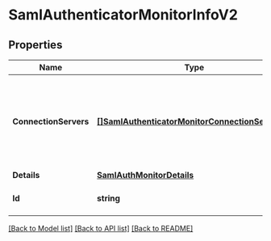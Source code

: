 # SamlAuthenticatorMonitorInfoV2

## Properties

Name | Type | Description | Notes
------------ | ------------- | ------------- | -------------
**ConnectionServers** | [**[]SamlAuthenticatorMonitorConnectionServerV2**](SAMLAuthenticatorMonitorConnectionServerV2.md) | Information about the SAML authenticator connections from each of the connection servers. | 
**Details** | [**SamlAuthMonitorDetails**](SAMLAuthMonitorDetails.md) |  | 
**Id** | **string** | Unique ID of the SAML Authenticator. | 

[[Back to Model list]](../README.md#documentation-for-models) [[Back to API list]](../README.md#documentation-for-api-endpoints) [[Back to README]](../README.md)


